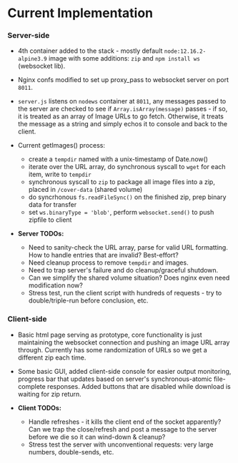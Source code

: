 # Current Implementation

### Server-side

- 4th container added to the stack - mostly default `node:12.16.2-alpine3.9` image with some additions: `zip` and `npm install ws` (websocket lib).

- Nginx confs modified to set up proxy_pass to websocket server on port `8011`.

- `server.js` listens on `nodews` container at `8011`, any messages passed to the server are checked to see if `Array.isArray(message)` passes - if so, it is treated as an array of Image URLs to go fetch. Otherwise, it treats the message as a string and simply echos it to console and back to the client.

- Current getImages() process: 

  - create a `tempdir` named with a unix-timestamp of Date.now()
  - iterate over the URL array, do synchronous syscall to `wget` for each item, write to `tempdir`
  - synchronous syscall to `zip` to package all image files into a zip, placed in `/cover-data` (shared volume)
  - do syncrhonous `fs.readFileSync()` on the finished zip, prep binary data for transfer
  - set `ws.binaryType = 'blob'`, perform `websocket.send()` to push zipfile to client
  
- __Server TODOs:__

  - Need to sanity-check the URL array, parse for valid URL formatting. How to handle entries that are invalid? Best-effort?
  - Need cleanup process to remove `tempdir` and images.
  - Need to trap server's failure and do cleanup/graceful shutdown. 
  - Can we simplify the shared volume situation? Does nginx even need modification now?
  - Stress test, run the client script with hundreds of requests - try to double/triple-run before conclusion, etc.
  
 ### Client-side
 
- Basic html page serving as prototype, core functionality is just maintaining the websocket connection and pushing an image URL array through. Currently has some randomization of URLs so we get a different zip each time.

- Some basic GUI, added client-side console for easier output monitoring, progress bar that updates based on server's synchronous-atomic file-complete responses. Added buttons that are disabled while download is waiting for zip return.

- __Client TODOs:__

  - Handle refreshes - it kills the client end of the socket apparently? Can we trap the close/refresh and post a message to the server before we die so it can wind-down & cleanup?
  - Stress test the server with unconventional requests: very large numbers, double-sends, etc.
